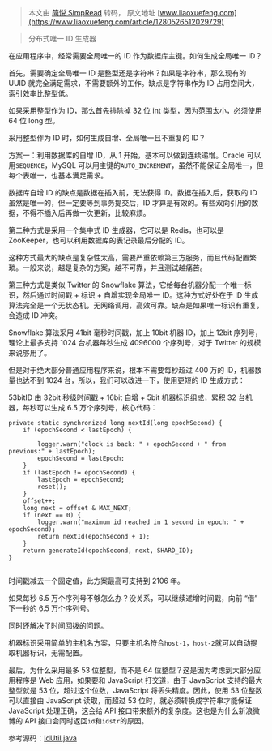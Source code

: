 > 本文由 [简悦 SimpRead](http://ksria.com/simpread/) 转码， 原文地址 [www.liaoxuefeng.com](https://www.liaoxuefeng.com/article/1280526512029729)

> 分布式唯一 ID 生成器

在应用程序中，经常需要全局唯一的 ID 作为数据库主键。如何生成全局唯一 ID？

首先，需要确定全局唯一 ID 是整型还是字符串？如果是字符串，那么现有的 UUID 就完全满足需求，不需要额外的工作。缺点是字符串作为 ID 占用空间大，索引效率比整型低。

如果采用整型作为 ID，那么首先排除掉 32 位 int 类型，因为范围太小，必须使用 64 位 long 型。

采用整型作为 ID 时，如何生成自增、全局唯一且不重复的 ID？

方案一：利用数据库的自增 ID，从 1 开始，基本可以做到连续递增。Oracle 可以用`SEQUENCE`，MySQL 可以用主键的`AUTO_INCREMENT`，虽然不能保证全局唯一，但每个表唯一，也基本满足需求。

数据库自增 ID 的缺点是数据在插入前，无法获得 ID。数据在插入后，获取的 ID 虽然是唯一的，但一定要等到事务提交后，ID 才算是有效的。有些双向引用的数据，不得不插入后再做一次更新，比较麻烦。

第二种方式是采用一个集中式 ID 生成器，它可以是 Redis，也可以是 ZooKeeper，也可以利用数据库的表记录最后分配的 ID。

这种方式最大的缺点是复杂性太高，需要严重依赖第三方服务，而且代码配置繁琐。一般来说，越是复杂的方案，越不可靠，并且测试越痛苦。

第三种方式是类似 Twitter 的 Snowflake 算法，它给每台机器分配一个唯一标识，然后通过时间戳 + 标识 + 自增实现全局唯一 ID。这种方式好处在于 ID 生成算法完全是一个无状态机，无网络调用，高效可靠。缺点是如果唯一标识有重复，会造成 ID 冲突。

Snowflake 算法采用 41bit 毫秒时间戳，加上 10bit 机器 ID，加上 12bit 序列号，理论上最多支持 1024 台机器每秒生成 4096000 个序列号，对于 Twitter 的规模来说够用了。

但是对于绝大部分普通应用程序来说，根本不需要每秒超过 400 万的 ID，机器数量也达不到 1024 台，所以，我们可以改进一下，使用更短的 ID 生成方式：

53bitID 由 32bit 秒级时间戳 + 16bit 自增 + 5bit 机器标识组成，累积 32 台机器，每秒可以生成 6.5 万个序列号，核心代码：

```
private static synchronized long nextId(long epochSecond) {
    if (epochSecond < lastEpoch) {
        
        logger.warn("clock is back: " + epochSecond + " from previous:" + lastEpoch);
        epochSecond = lastEpoch;
    }
    if (lastEpoch != epochSecond) {
        lastEpoch = epochSecond;
        reset();
    }
    offset++;
    long next = offset & MAX_NEXT;
    if (next == 0) {
        logger.warn("maximum id reached in 1 second in epoch: " + epochSecond);
        return nextId(epochSecond + 1);
    }
    return generateId(epochSecond, next, SHARD_ID);
}


```

时间戳减去一个固定值，此方案最高可支持到 2106 年。

如果每秒 6.5 万个序列号不够怎么办？没关系，可以继续递增时间戳，向前 “借” 下一秒的 6.5 万个序列号。

同时还解决了时间回拨的问题。

机器标识采用简单的主机名方案，只要主机名符合`host-1`，`host-2`就可以自动提取机器标识，无需配置。

最后，为什么采用最多 53 位整型，而不是 64 位整型？这是因为考虑到大部分应用程序是 Web 应用，如果要和 JavaScript 打交道，由于 JavaScript 支持的最大整型就是 53 位，超过这个位数，JavaScript 将丢失精度。因此，使用 53 位整数可以直接由 JavaScript 读取，而超过 53 位时，就必须转换成字符串才能保证 JavaScript 处理正确，这会给 API 接口带来额外的复杂度。这也是为什么新浪微博的 API 接口会同时返回`id`和`idstr`的原因。

参考源码：[IdUtil.java](https://github.com/michaelliao/itranswarp/blob/master/src/main/java/com/itranswarp/util/IdUtil.java)